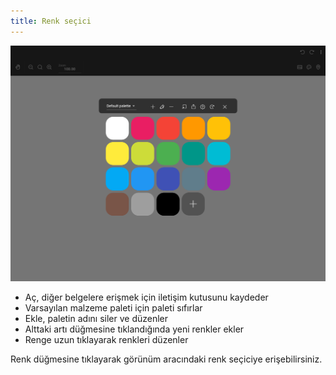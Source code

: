 ```yaml
---
title: Renk seçici
---
```


![Renk seçici](color_picker.png)

* Aç, diğer belgelere erişmek için iletişim kutusunu kaydeder
* Varsayılan malzeme paleti için paleti sıfırlar
* Ekle, paletin adını siler ve düzenler
* Alttaki artı düğmesine tıklandığında yeni renkler ekler
* Renge uzun tıklayarak renkleri düzenler

Renk düğmesine tıklayarak görünüm aracındaki renk seçiciye erişebilirsiniz.
